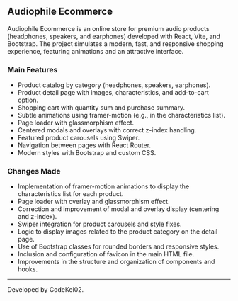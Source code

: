 ## Audiophile Ecommerce

Audiophile Ecommerce is an online store for premium audio products (headphones, speakers, and earphones) developed with React, Vite, and Bootstrap. The project simulates a modern, fast, and responsive shopping experience, featuring animations and an attractive interface.

### Main Features

- Product catalog by category (headphones, speakers, earphones).
- Product detail page with images, characteristics, and add-to-cart option.
- Shopping cart with quantity sum and purchase summary.
- Subtle animations using framer-motion (e.g., in the characteristics list).
- Page loader with glassmorphism effect.
- Centered modals and overlays with correct z-index handling.
- Featured product carousels using Swiper.
- Navigation between pages with React Router.
- Modern styles with Bootstrap and custom CSS.

### Changes Made

- Implementation of framer-motion animations to display the characteristics list for each product.
- Page loader with overlay and glassmorphism effect.
- Correction and improvement of modal and overlay display (centering and z-index).
- Swiper integration for product carousels and style fixes.
- Logic to display images related to the product category on the detail page.
- Use of Bootstrap classes for rounded borders and responsive styles.
- Inclusion and configuration of favicon in the main HTML file.
- Improvements in the structure and organization of components and hooks.

---

Developed by CodeKei02.

